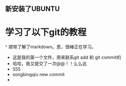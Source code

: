 ## 新安装了UBUNTU
# 学习了以下git的教程
^ 顺带了解了markdown。恩，很棒正在学习。
* 这是我的第一个文件，用来联系git add 和 git commit的
* 哈哈，我又提交了一次@@！！么么达
* 555
* songbingqiu new commit
* 
